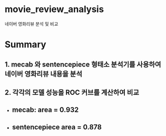 # movie_review_analysis
네이버 영화리뷰 분석 및 비교 


# Summary

## 1. mecab 와 sentencepiece 형태소 분석기를 사용하여 네이버 영화리뷰 내용을 분석

## 2. 각각의 모델 성능을 ROC 커브를 계산하여 비교
- ## mecab: area = 0.932
- ## sentencepiece area = 0.878
<!-- 
[sentencepiece roc curve](https://github.com/mdkong/movie_review_analysis/issues/2#issue-1108825945)  


![sentencepiece roc curve](https://github.com/mdkong/movie_review_analysis/issues/2#issue-1108825945 “sentencepiece roc curve”)

https://github.com/mdkong/movie_review_analysis/issues/2#issue-1108825945

[![sentencepiece roc curve](https://github.com/mdkong/movie_review_analysis/issues/2#issue-1108825945)](https://unity3d.com/kr) -->
